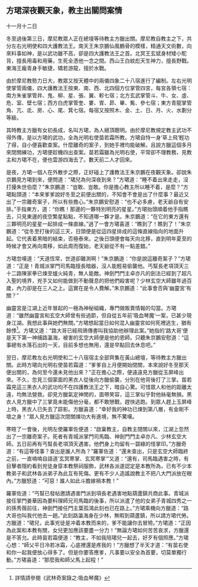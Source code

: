 ## 方珺深夜觀天象，教主出關問案情

十一月十二日

冬至過後第三日，摩尼教眾人正在總壇等待教主方臘出關。摩尼教自教主之下，共分左右光明使和四大護教法王。南天王朱京鵬仙風鶴骨的模樣，精通天文術數，向來料事如神，是以武功雖不高，卻是四大護教法王之首。北冥王玄斌身材矮小駝背，擅長用毒和用藥，生死全憑他一念之間。西山王白紋彪天生神力，擅長野戰。東海王龐青身手敏捷，矯若游龍，擅於水戰。

由於摩尼教勢力日大，教眾又按天體中的兩儀四象二十八宿進行了編制。左右光明使掌管兩儀，四大護教法王按東、南、西、北四個方位掌管四宮，每宮各領七宿：南方朱雀掌管井、鬼、柳、星、張、翼、軫七宿；北方玄武掌管斗、牛、女、虛、危、室、壁七宿；西方白虎掌管奎、婁、胃、昴、畢、觜、參七宿；東方青龍掌管角、亢、氐、房、心、尾、箕七宿。每宿又按照木、金、土、日、月、火、水劃分等級。

其時教主方臘有女初長成，名叫方珺，為人絕頂聰明。由於摩尼教規定教主武功不得外傳，是以方珺的武功，全為光明右使苗若霜所教。方珺自恃一身‘草上飛’輕功了得，自小便喜歡查案。什麼離奇的案子，到她手裡均能破解。且說方臘這個多月來閉關練功，方珺便趁機四出查案。苗若霜雖為光明右使，平常卻不理教務，見教主和方珺不在，便也雲游四海去了。數天前二人才回來。

是夜，方珺一個人在外散步之際，正好碰上了護教法王朱京鵬在夜觀天象。卻說朱京鵬見方珺到來，便問道：“珺兒為何深夜到來？”方珺道：“睡不着出來走走，沒打擾朱世伯麼？”朱京鵬道：“豈敢、豈敢。你是擔心教主所以睡不着，是麼？”方珺點頭道：“本來爹爹說好冬至之前便出關的，不知會不會是出了什麼事？最近又出了一宗離奇案子，所以有些擔心。”朱京鵬安慰道：“也不必多慮，老天爺自有安排。”手指東方，道：“你瞧！那邊的一夥特別明亮的星星。”方珺抬頭順着他手指瞧去，只見東邊的夜空繁星點點，不知道哪一夥才是。朱京鵬道：“在它的東方還有三夥明亮的星星一起排成一條直線。”過了一會方珺喜道：“瞧到了！瞧到了！”朱京鵬道：“從冬至打後的這三天，日頭便是從這四星排成的這條直線指向的地面升起。它代表着黑暗的結束，否極泰來。之後日頭便會每天向北移，直到明年夏至的時候才會又再向南移，如此周而復始，老天爺從不有一點差錯。”

方珺忽嘆道：“天道恆常，世道卻難測啊！”朱京鵬道：“你是說這離奇案子？”方珺道：“正是！青城派掌門司馬臨擅長暗器，沒人能輕易偷襲他。丐幫長老項頂天三十二路陳家拳已煉至爐火純青，無人能敵。神劍門門主卓亦凡的劍法已經到了超凡入聖的境界，兇手又如何能做到不動聲息的把他們殺害呢？少林玄空大師雖年過百歲，內力卻是在三人之上。這實在是令人費解。”朱京鵬道：“此事會否與’幽靈宮‘有關？”

幽靈宮是江湖上近年冒起的一極為神秘組織，專門做販賣情報的勾當。方珺道：“雖然幽靈宮和玄空大師曾有些過節，但自從五年前’吸血琴魔‘一案，已甚少現身江湖。我想此事與她們無關。”方珺想起當日如何混入幽靈宮如何死裡逃生，猶有餘悸[^1]。方珺又道：“路大哥已經飛鴿傳書叫我協助他辦理此案。”她指的‘路大哥’便是天下第一神捕路瀛海，被害的玄空大師便是他的恩師。只聽朱京鵬安慰道：“這事總有水落石出的一天，目前多想也無用，還是早點回去休息吧。”

[^1]: 詳情請參閱《武林奇案錄之:吸血琴魔》

翌日，摩尼教左右光明使和二十八宿宿主全部齊集在黃山總壇，等待教主方臘出關。此時方珺向光明右使苗若霜道：“爹爹自上月便開始閉關，本來說好冬至那天便出關的，為何至今還未見他出來？”正在擔心之際，便遠遠見方臘從玉屏峰出來。不久，忽見三個蒙面的黑衣人從後向方臘偷襲，分別在他背後打了三掌。苗若霜見這三黑衣人的武功均不在四護教法王之下，暗自心驚。可惜眾人和他的距離太遠，均無法營救。卻見方臘氣定神閒的，面帶笑容，這三掌似乎對他絲毫無損。黑衣人見方臘中了三掌竟未能傷他分毫，都不敢戀戰，趕快逃跑。到眾人趕上玉屏峰上時，黑衣人已失去了踪影。方臘喜道：“幸好我的神功已煉到第八層，有金剛不壞之身！”眾人見方臘這次閉關煉功大有進境，無不驚嘆。

寒暄了一會後，光明左使羅軍佐便道：“啟稟教主，自教主閉關以來，江湖上忽然出了一宗離奇案子。死者有青城派掌門司馬臨、神劍門門主卓亦凡、少林玄空大師。五日前再有丐幫長老項頂天遇害。他們身上均留有一碧綠的怪掌印。”方臘奇道：“有這等怪事？查出是誰人所為？”羅軍佐道：“還未查出，只是玄空大師臨終之前，一直喃喃自語道‘玄冥寒掌、玄冥寒掌’”又道：“還有，司馬臨遇害之時，有目擊者隱約看到兇徒身穿本教祭祠服飾，武林各派遂認定是本教所為，已有不少本教弟子和武林各派弟子為此互有死傷。更有不少人造謠說教主不把八大門派放在眼內。”方臘怒道：“可惡！誰人如此斗膽嫁禍本教！”

羅軍佐道：“丐幫已發帖邀請遇害門派到項長老遇害地點葫蘆鎮共商此事。青城派接任掌門姜華因為要料理師兄司馬臨的後事，所以派遣了他的女弟子青城四秀之一的孫秀薇前往，神劍門接任門主葉孤鴻此刻也已在路上。”方珺乘機向方臘道：“路大哥也叫我代他去一趟。”此刻路瀛海身在少林，無暇到葫蘆鎮，所以請方珺代勞。方臘道：“珺兒，此事兇徒是冲着本教而来的，爹不能讓你去冒險。”方珺道：“正因為此案和本教有關，女兒更加應該要盡一分力！”無論方珺如何苦苦哀求，方臘還是不答允。此時苗若霜便道：“教主，不如我陪珺兒一起去，好歹有個照應。”方珺心想：“師父平日冷若冰霜，心底裡還是疼我的！”方臘想了半天才道：“有苗右使和你一起我便放心得多了。但是你要答應爹，凡事要以安全為首要，切莫單獨行動。”方珺喜道：“那麼我和師父馬上起程！”
<!--stackedit_data:
eyJoaXN0b3J5IjpbMTIwODg0NDk3M119
-->